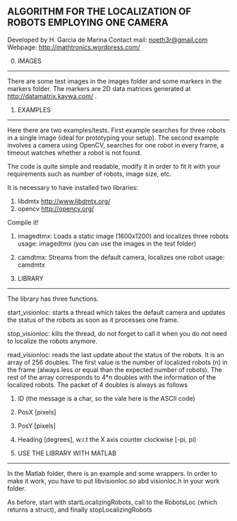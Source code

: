 ALGORITHM FOR THE LOCALIZATION OF ROBOTS EMPLOYING ONE CAMERA 
--------------------------------------------------------------

Developed by H. Garcia de Marina
Contact mail: noeth3r@gmail.com
Webpage: http://mathtronics.wordpress.com/

0. IMAGES
---------

There are some test images in the images folder and some markers 
in the markers folder. The markers are 2D data matrices generated
at http://datamatrix.kaywa.com/ .

1. EXAMPLES
-----------

Here there are two examples/tests. First example searches for three robots in a
single image (ideal for prototyping your setup). The second example involves a
camera using OpenCV, searches for one robot in every frame, a timeout watches whether a robot is not found.

The code is quite simple and readable, modify it in order to fit it with
your requirements such as number of robots, image size, etc.

It is necessary to have installed two libraries:
1. libdmtx http://www.libdmtx.org/
2. opencv  http://opencv.org/

Compile it!

1. imagedtmx: Loads a static image (1600x1200) and localizes three robots
usage: imagedtmx <path to your image> (you can use the images in the test folder)

2. camdtmx: Streams from the default camera, localizes one robot
usage: camdmtx


2. LIBRARY
----------

The library has three functions.

start_visionloc: starts a thread which takes the default camera and 
updates the status of the robots as soon as it processes one frame.

stop_visionloc: kills the thread, do not forget to call it when you
do not need to localize the robots anymore.

read_visionloc: reads the last update about the status of the robots. It
is an array of 256 doubles. The first value is the number of localized
robots (n) in the frame (always less or equal than the expected number of
robots). The rest of the array corresponds to 4*n doubles with the information
of the localized robots. The packet of 4 doubles is always as follows

1. ID (the message is a char, so the vale here is the ASCII code)
2. PosX [pixels]
3. PosY [pixels]
4. Heading [degrees], w.r.t the X axis counter clockwise [-pi, pi)



3. USE THE LIBRARY WITH MATLAB
------------------------------

In the Matlab folder, there is an example and some wrappers. In order to make
it work, you have to put libvisionloc.so abd visionloc.h in your work folder.

As before, start with startLocalizingRobots, call to the RobotsLoc
(which returns a struct), and finally stopLocalizingRobots
